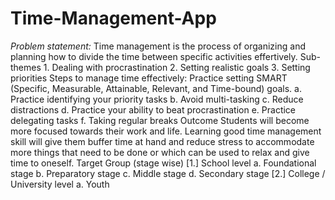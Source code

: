 # Time-Management-App
*Problem statement:*
Time management is the process of organizing and planning how to divide the time between specific activities effertively. Sub-themes 1. Dealing with procrastination 2. Setting realistic goals 3. Setting priorities Steps to manage time effectively: Practice setting SMART (Specific, Measurable, Attainable, Relevant, and Time-bound) goals. a. Practice identifying your priority tasks b. Avoid multi-tasking c. Reduce distractions d. Practice your ability to beat procrastination e. Practice delegating tasks f. Taking regular breaks Outcome Students will become more focused towards their work and life. Learning good time management skill will give them buffer time at hand and reduce stress to accommodate more things that need to be done or which can be used to relax and give time to oneself. Target Group (stage wise) [1.] School level a. Foundational stage b. Preparatory stage c. Middle stage d. Secondary stage [2.] College / University level a. Youth
